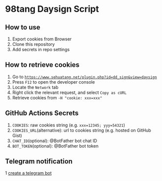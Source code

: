 # 98tang Daysign Script

## How to use

1. Export cookies from Browser
2. Clone this repository
3. Add secrets in repo settings

## How to retrieve cookies

1. Go to [`https://www.sehuatang.net/plugin.php?id=dd_sign&view=daysign`](https://www.sehuatang.net/plugin.php?id=dd_sign&view=daysign)
2. Press `F12` to open the developer console
3. Locate the `Network` tab
4. Right click the relevant request, and select `Copy as cURL`
5. Retrieve cookies from `-H "cookie: xxx=xxx"`

## GitHub Actions Secrets

1. `COOKIES`: raw cookies string (e.g. `xxx=12345; yyy=54321`)
2. `COOKIES_URL`(alternative): url to cookies string (e.g. hosted on GitHub Gist)
3. `CHAT_ID`(optional): @BotFather bot chat ID
4. `BOT_TOKEN`(optional): @BotFather bot token

## Telegram notification
1
[create a telegram bot](https://medium.com/@ManHay_Hong/how-to-create-a-telegram-bot-and-send-messages-with-python-4cf314d9fa3e)
